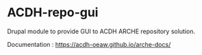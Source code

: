 
# ACDH-repo-gui

Drupal module to provide GUI to ACDH ARCHE repository solution.

Documentation : https://acdh-oeaw.github.io/arche-docs/



